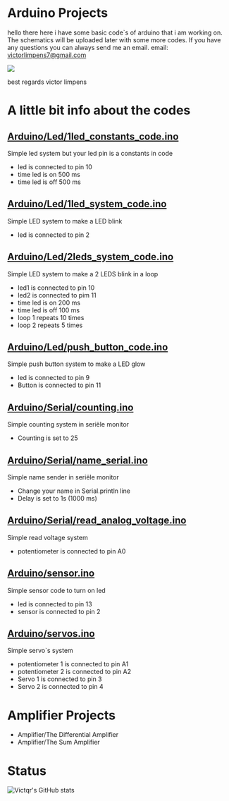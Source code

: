 #  Arduino Projects

hello there here i have some basic code`s of arduino that i am working on. 
The schematics will be uploaded later with some more codes.
If you have any questions you can always send me an email.
email: victorlimpens7@gmail.com

[![](https://img.shields.io/badge/github-blue?style=for-the-badge)](https://github.com/Victqr)

best regards victor limpens

# A little bit info about the codes

## [__Arduino/Led/1led_constants_code.ino__](https://github.com/Victqr/projects/blob/main/Arduino/Led/1led_constants_code.ino)

Simple led system but your led pin is a constants in code
- led is connected to pin 10
- time led is on 500 ms
- time led is off 500 ms

## [__Arduino/Led/1led_system_code.ino__](https://github.com/Victqr/projects/blob/main/Arduino/Led/1led_system_code.ino)

Simple LED system to make a LED blink
- led is connected to pin 2

## [__Arduino/Led/2leds_system_code.ino__](https://github.com/Victqr/projects/blob/main/Arduino/Led/2leds_system_code.ino)

Simple LED system to make a 2 LEDS blink in a loop
- led1 is connected to pin 10
- led2 is connected to pim 11
- time led is on 200 ms
- time led is off 100 ms
- loop 1 repeats 10 times 
- loop 2 repeats 5 times

## [__Arduino/Led/push_button_code.ino__](https://github.com/Victqr/projects/blob/main/Arduino/Led/push_button_code.ino)

Simple push button system to make a LED glow     
 - led is connected to pin 9                
 - Button is connected to pin 11

## [__Arduino/Serial/counting.ino__](https://github.com/Victqr/projects/blob/main/Arduino/Serial/counting.ino)

Simple counting system in seriële monitor
 - Counting is set to 25

## [__Arduino/Serial/name_serial.ino__](https://github.com/Victqr/projects/blob/main/Arduino/Serial/name_serial.ino)

Simple name sender in seriële monitor
- Change your name in Serial.println line
- Delay is set to 1s (1000 ms)

## [__Arduino/Serial/read_analog_voltage.ino__](https://github.com/Victqr/projects/blob/main/Arduino/Serial/read_analog_voltage.ino)

Simple read voltage system
 - potentiometer is connected to pin A0

## [__Arduino/sensor.ino__](https://github.com/Victqr/projects/blob/main/Arduino/sensor.ino)

Simple sensor code to turn on led
 - led is connected to pin 13
 - sensor is connected to pin 2

## [__Arduino/servos.ino__](https://github.com/Victqr/projects/blob/main/Arduino/servos.ino)

Simple servo`s system
 - potentiometer 1 is connected to pin A1
 - potentiometer 2 is connected to pin A2
 - Servo 1 is connected to pin 3
 - Servo 2 is connected to pin 4

#  Amplifier Projects

 - Amplifier/The Differential Amplifier
 - Amplifier/The Sum Amplifier



# Status
![Victqr's GitHub stats](https://github-readme-stats.vercel.app/api?username=Victqr&show_icons=true&theme=gotham)
